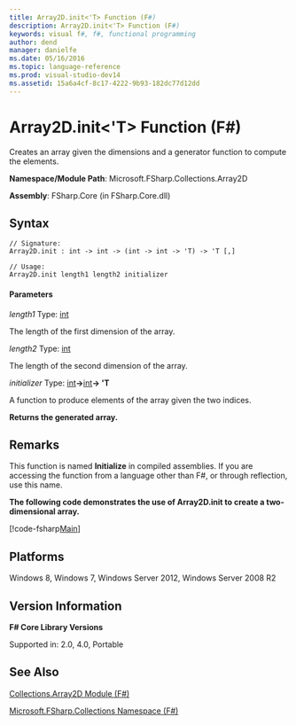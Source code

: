 ```yaml
---
title: Array2D.init<'T> Function (F#)
description: Array2D.init<'T> Function (F#)
keywords: visual f#, f#, functional programming
author: dend
manager: danielfe
ms.date: 05/16/2016
ms.topic: language-reference
ms.prod: visual-studio-dev14
ms.assetid: 15a6a4cf-8c17-4222-9b93-182dc77d12dd 
---
```


# Array2D.init<'T> Function (F#)

Creates an array given the dimensions and a generator function to compute the elements.

**Namespace/Module Path**: Microsoft.FSharp.Collections.Array2D

**Assembly**: FSharp.Core (in FSharp.Core.dll)

## Syntax

```
// Signature:
Array2D.init : int -> int -> (int -> int -> 'T) -> 'T [,]

// Usage:
Array2D.init length1 length2 initializer
```

#### Parameters

*length1*
Type: [int](http://msdn.microsoft.com/en-us/library/025d5455-3622-4ea5-9573-3ecbd4ee1375)

The length of the first dimension of the array.

*length2*
Type: [int](http://msdn.microsoft.com/en-us/library/025d5455-3622-4ea5-9573-3ecbd4ee1375)

The length of the second dimension of the array.

*initializer*
Type: [int](http://msdn.microsoft.com/en-us/library/025d5455-3622-4ea5-9573-3ecbd4ee1375)**-&gt;**[int](http://msdn.microsoft.com/en-us/library/025d5455-3622-4ea5-9573-3ecbd4ee1375)**-&gt; 'T**

A function to produce elements of the array given the two indices.

**Returns the generated array.**

## Remarks

This function is named **Initialize** in compiled assemblies. If you are accessing the function from a language other than F#, or through reflection, use this name.

**The following code demonstrates the use of Array2D.init to create a two-dimensional array.**

[!code-fsharp[Main](snippets/fsarrays/snippet21.fs)]

## Platforms

Windows 8, Windows 7, Windows Server 2012, Windows Server 2008 R2

## Version Information

**F# Core Library Versions**

Supported in: 2.0, 4.0, Portable

## See Also

[Collections.Array2D Module &#40;F&#35;&#41;](Collections.Array2D-Module-%5BFSharp%5D.md)

[Microsoft.FSharp.Collections Namespace &#40;F&#35;&#41;](Microsoft.FSharp.Collections-Namespace-%5BFSharp%5D.md)
